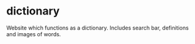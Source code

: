# dictionary
 Website which functions as a dictionary. Includes search bar, definitions and images of words.
